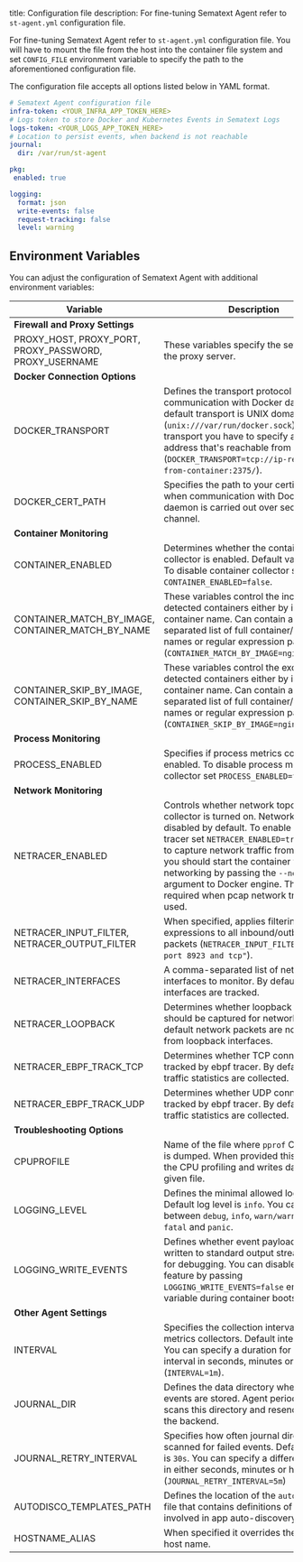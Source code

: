 title: Configuration file
description: For fine-tuning Sematext Agent refer to `st-agent.yml` configuration file.

For fine-tuning Sematext Agent refer to `st-agent.yml` configuration file. You will have to mount the file from the host into the container file system and set `CONFIG_FILE` environment variable to specify the path to the aforementioned configuration file.

The configuration file accepts all options listed below in YAML format.
```yaml
# Sematext Agent configuration file
infra-token: <YOUR_INFRA_APP_TOKEN_HERE>
# Logs token to store Docker and Kubernetes Events in Sematext Logs
logs-token: <YOUR_LOGS_APP_TOKEN_HERE>
# Location to persist events, when backend is not reachable
journal:
  dir: /var/run/st-agent

pkg:
 enabled: true

logging:
  format: json
  write-events: false
  request-tracking: false
  level: warning
```

## Environment Variables

You can adjust the configuration of Sematext Agent with additional environment variables:

| Variable | Description |
|----------|-------------|
| **Firewall and Proxy Settings** | |
| PROXY_HOST, PROXY_PORT, PROXY_PASSWORD, PROXY_USERNAME | These variables specify the settings for the proxy server. |
| **Docker Connection Options** | |
| DOCKER_TRANSPORT | Defines the transport protocol for communication with Docker daemon. The default transport is UNIX domain socket (`unix:///var/run/docker.sock`). For TCP transport you have to specify an IP address that's reachable from container (`DOCKER_TRANSPORT=tcp://ip-reachable-from-container:2375/`).|
| DOCKER_CERT_PATH | Specifies the path to your certificate files when communication with Docker daemon is carried out over secure channel. |
| **Container Monitoring** | |
| CONTAINER_ENABLED | Determines whether the container collector is enabled. Default value is `true`. To disable container collector set `CONTAINER_ENABLED=false`. |
| CONTAINER_MATCH_BY_IMAGE, CONTAINER_MATCH_BY_NAME | These variables control the inclusion of detected containers either by image or container name. Can contain a comma separated list of full container/images names or regular expression patterns (`CONTAINER_MATCH_BY_IMAGE=nginx,mongo*`).|
| CONTAINER_SKIP_BY_IMAGE, CONTAINER_SKIP_BY_NAME | These variables control the exclusion of detected containers either by image or container name. Can contain a comma separated list of full container/images names or regular expression patterns (`CONTAINER_SKIP_BY_IMAGE=nginx,mongo*`).|
| **Process Monitoring** | |
| PROCESS_ENABLED | Specifies if process metrics collection is enabled. To disable process metrics collector set `PROCESS_ENABLED=false`. |
| **Network Monitoring** | |
| NETRACER_ENABLED | Controls whether network topology collector is turned on. Network tracer is disabled by default. To enable network tracer set `NETRACER_ENABLED=true`. In order to capture network traffic from the host, you should start the container with host networking by passing the `--network=host` argument to Docker engine. This is only required when pcap network tracer is used. |
| NETRACER_INPUT_FILTER, NETRACER_OUTPUT_FILTER | When specified, applies filtering expressions to all inbound/outbound packets (`NETRACER_INPUT_FILTER="dst port 8923 and tcp"`). |
| NETRACER_INTERFACES | A comma-separated list of network interfaces to monitor. By default all interfaces are tracked. |
| NETRACER_LOOPBACK | Determines whether loopback interfaces should be captured for network traffic. By default network packets are not captured from loopback interfaces. |
| NETRACER_EBPF_TRACK_TCP | Determines whether TCP connections are tracked by ebpf tracer. By default TCP traffic statistics are collected. |
| NETRACER_EBPF_TRACK_UDP | Determines whether UDP connections are tracked by ebpf tracer. By default UDP traffic statistics are collected. |  
| **Troubleshooting Options** | |
| CPUPROFILE | Name of the file where `pprof` CPU profile is dumped. When provided this turns on the CPU profiling and writes data to a given file. |
| LOGGING_LEVEL | Defines the minimal allowed log level. Default log level is `info`. You can choose between `debug`, `info`, `warn/warning`, `error`, `fatal` and `panic`. |
| LOGGING_WRITE_EVENTS | Defines whether event payloads are written to standard output stream. Useful for debugging. You can disable this feature by passing `LOGGING_WRITE_EVENTS=false` environment variable during container bootstrap. |
| **Other Agent Settings** | |
| INTERVAL | Specifies the collection interval for metrics collectors. Default interval is `10s`. You can specify a duration for collection interval in seconds, minutes or hours (`INTERVAL=1m`). |
| JOURNAL_DIR | Defines the data directory where failed events are stored. Agent periodically scans this directory and resends events to the backend. |
| JOURNAL_RETRY_INTERVAL | Specifies how often journal directory is scanned for failed events. Default interval is `30s`. You can specify a different interval in either seconds, minutes or hours (`JOURNAL_RETRY_INTERVAL=5m`) |
| AUTODISCO_TEMPLATES_PATH | Defines the location of the `autodisco.yml` file that contains definitions of patterns involved in app auto-discovery.|
| HOSTNAME_ALIAS | When specified it overrides the original host name. |
